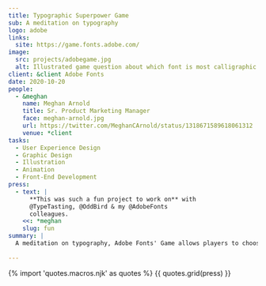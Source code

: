 ```yaml
---
title: Typographic Superpower Game
sub: A meditation on typography
logo: adobe
links:
  site: https://game.fonts.adobe.com/
image:
  src: projects/adobegame.jpg
  alt: Illustrated game question about which font is most calligraphic
client: &client Adobe Fonts
date: 2020-10-20
people:
  - &meghan
    name: Meghan Arnold
    title: Sr. Product Marketing Manager
    face: meghan-arnold.jpg
    url: https://twitter.com/MeghanCArnold/status/1318671589618061312
    venue: *client
tasks:
  - User Experience Design
  - Graphic Design
  - Illustration
  - Animation
  - Front-End Development
press:
  - text: |
      **This was such a fun project to work on** with 
      @TypeTasting, @OddBird & my @AdobeFonts
      colleagues.
    <<: *meghan
    slug: fun
summary: |
  A meditation on typography, Adobe Fonts' Game allows players to choose the fonts that they feel apply best to different scenarios. Players' input helps Adobe Fonts continue to improve on their new browse-by-tags feature. We worked closely with Adobe to create animated & interactive illustrations using Greensock, Nuxt, and CSS -- while maintaining high performance standards, and responsive, accessible design.
  
---
```


{% import 'quotes.macros.njk' as quotes %}
{{ quotes.grid(press) }}
